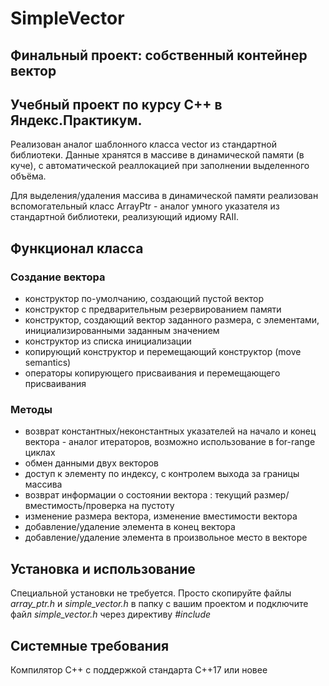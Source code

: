 # SimpleVector

## Финальный проект: собственный контейнер вектор

## Учебный проект по курсу С++ в Яндекс.Практикум.

Реализован аналог шаблонного класса vector из стандартной библиотеки. 
Данные хранятся в массиве в динамической памяти (в куче), с автоматической реаллокацией при заполнении выделенного объёма.

Для выделения/удаления массива в динамической памяти реализован вспомогательный класс ArrayPtr - аналог умного указателя из стандартной библиотеки, реализующий идиому RAII.

## Функционал класса

### Создание вектора

- конструктор по-умолчанию, создающий пустой вектор
- конструктор с предварительным резервированием памяти
- конструктор, создающий вектор заданного размера, c элементами, инициализированными заданным значением
- конструктор из списка инициализации
- копирующий конструктор и перемещающий конструктор (move semantics)
- операторы копирующего присваивания и перемещающего присваивания
### Методы

- возврат константных/неконстантных указателей на начало и конец вектора - аналог итераторов, возможно использование в for-range циклах
- обмен данными двух векторов
- доступ к элементу по индексу, с контролем выхода за границы массива
- возврат информации о состоянии вектора : текущий размер/вместимость/проверка на пустоту
- изменение размера вектора, изменение вместимости вектора
- добавление/удаление элемента в конец вектора
- добавление/удаление элемента в произвольное место в векторе
 
 ## Установка и использование 

Специальной установки не требуется. Просто скопируйте файлы *array_ptr.h* и *simple_vector.h* в папку с вашим проектом и подключите файл *simple_vector.h* через директиву _#include_

## Системные требования

Компилятор С++ с поддержкой стандарта C++17 или новее
